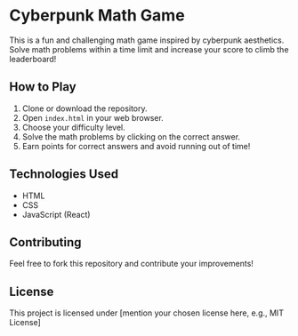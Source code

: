 # Cyberpunk Math Game

This is a fun and challenging math game inspired by cyberpunk aesthetics. Solve math problems within a time limit and increase your score to climb the leaderboard!

## How to Play

1. Clone or download the repository.
2. Open `index.html` in your web browser.
3. Choose your difficulty level.
4. Solve the math problems by clicking on the correct answer.
5. Earn points for correct answers and avoid running out of time!

## Technologies Used

* HTML
* CSS
* JavaScript (React)

## Contributing

Feel free to fork this repository and contribute your improvements!

## License

This project is licensed under [mention your chosen license here, e.g., MIT License]
